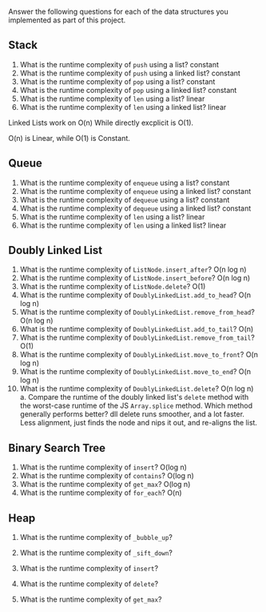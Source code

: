 Answer the following questions for each of the data structures you implemented as part of this project.

## Stack

1. What is the runtime complexity of `push` using a list?
constant
2. What is the runtime complexity of `push` using a linked list?
constant
3. What is the runtime complexity of `pop` using a list?
constant
4. What is the runtime complexity of `pop` using a linked list?
constant
5. What is the runtime complexity of `len` using a list?
linear
6. What is the runtime complexity of `len` using a linked list?
linear

Linked Lists work on O(n) While directly excplicit is O(1).

O(n) is Linear, while O(1) is Constant.

## Queue

1. What is the runtime complexity of `enqueue` using a list?
constant
2. What is the runtime complexity of `enqueue` using a linked list?
constant 
3. What is the runtime complexity of `dequeue` using a list?
constant
4. What is the runtime complexity of `dequeue` using a linked list?
constant 
5. What is the runtime complexity of `len` using a list?
linear
6. What is the runtime complexity of `len` using a linked list?
linear


## Doubly Linked List

1. What is the runtime complexity of `ListNode.insert_after`?
O(n log n)
2. What is the runtime complexity of `ListNode.insert_before`?
O(n log n)
3. What is the runtime complexity of `ListNode.delete`?
O(1)
4. What is the runtime complexity of `DoublyLinkedList.add_to_head`?
O(n log n)
5. What is the runtime complexity of `DoublyLinkedList.remove_from_head`?
O(n log n)
6. What is the runtime complexity of `DoublyLinkedList.add_to_tail`?
O(n)
7. What is the runtime complexity of `DoublyLinkedList.remove_from_tail`?
O(1)
8. What is the runtime complexity of `DoublyLinkedList.move_to_front`?
O(n log n)
9. What is the runtime complexity of `DoublyLinkedList.move_to_end`?
O(n log n)
10. What is the runtime complexity of `DoublyLinkedList.delete`?
O(n log n)
    a. Compare the runtime of the doubly linked list's `delete` method with the worst-case runtime of the JS `Array.splice` method. Which method generally performs better?
dll delete runs smoother, and a lot faster. Less alignment, just finds the node and nips it out, and re-aligns the list.
## Binary Search Tree

1. What is the runtime complexity of `insert`? 
O(log n)
2. What is the runtime complexity of `contains`?
O(log n)
3. What is the runtime complexity of `get_max`? 
O(log n)
4. What is the runtime complexity of `for_each`?
O(n)

## Heap

1. What is the runtime complexity of `_bubble_up`?

2. What is the runtime complexity of `_sift_down`?

3. What is the runtime complexity of `insert`?

4. What is the runtime complexity of `delete`?

5. What is the runtime complexity of `get_max`?
